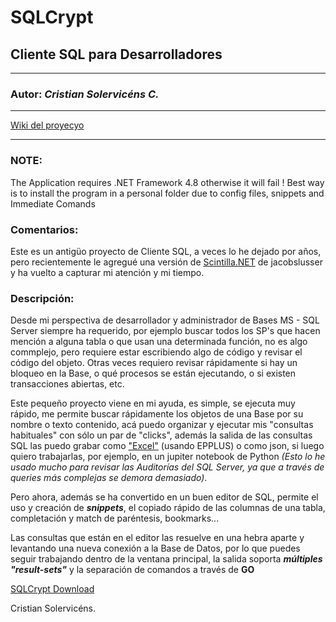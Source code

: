 # SQLCrypt
## Cliente SQL para Desarrolladores

***

### **Autor:** _Cristian Solervicéns C._

***

[Wiki del proyecyo](https://github.com/CristianSolervicens/SQLCrypt/wiki)

***

### **NOTE:**
The Application requires .NET Framework 4.8 otherwise it will fail !
Best way is to install the program in a personal folder due to config files, snippets and Immediate Comands

### **Comentarios:** 

Este es un antigüo proyecto de Cliente SQL, a veces lo he dejado por años, pero recientemente le agregué
una versión de [Scintilla.NET](https://github.com/jacobslusser/ScintillaNET) de jacobslusser  y ha vuelto
a capturar mi atención y mi tiempo.

### Descripción:
Desde mi perspectiva de desarrollador y administrador de Bases MS - SQL Server siempre ha requerido, por
ejemplo buscar todos los SP's que hacen mención a alguna tabla o que usan una determinada función, no es
algo commplejo, pero requiere estar escribiendo algo de código y revisar el código del objeto.
Otras veces requiero revisar rápidamente si hay un bloqueo en la Base, o qué procesos se están ejecutando, o
si existen transacciones abiertas, etc.

Este pequeño proyecto viene en mi ayuda, es simple, se ejecuta muy rápido, me permite buscar rápidamente los
objetos de una Base por su nombre o texto contenido, acá puedo organizar y ejecutar mis "consultas habituales"
con sólo un par de "clicks", además la salida de las consultas SQL las puedo grabar como
["Excel"](https://www.epplussoftware.com/) (usando EPPLUS) o como json, si luego quiero trabajarlas,
por ejemplo, en un jupiter notebook de Python _(Esto lo he usado mucho para revisar las Auditorías del 
SQL Server, ya que a través de queries más complejas se demora demasiado)_.

Pero ahora, además se ha convertido en un buen editor de SQL, permite el uso y creación de ***snippets***,
el copiado rápido de las columnas de una tabla, completación y match de paréntesis, bookmarks...

Las consultas que están en el editor las resuelve en una hebra aparte y levantando una nueva conexión a la Base
de Datos, por lo que puedes seguir trabajando dentro de la ventana principal, la salida soporta
***múltiples "result-sets"*** y la separación de comandos a
través de **GO**

[SQLCrypt Download](https://github.com/CristianSolervicens/SQLCrypt/actions/runs/10336572323/artifacts/1798612737)

Cristian Solervicéns.
